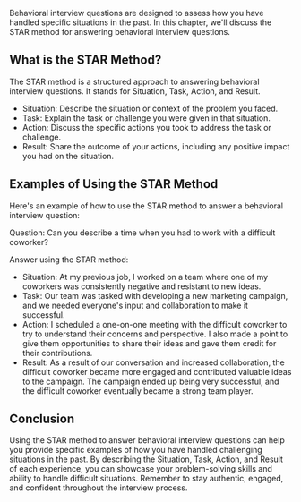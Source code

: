 
Behavioral interview questions are designed to assess how you have handled specific situations in the past. In this chapter, we'll discuss the STAR method for answering behavioral interview questions.

What is the STAR Method?
------------------------

The STAR method is a structured approach to answering behavioral interview questions. It stands for Situation, Task, Action, and Result.

* Situation: Describe the situation or context of the problem you faced.
* Task: Explain the task or challenge you were given in that situation.
* Action: Discuss the specific actions you took to address the task or challenge.
* Result: Share the outcome of your actions, including any positive impact you had on the situation.

Examples of Using the STAR Method
---------------------------------

Here's an example of how to use the STAR method to answer a behavioral interview question:

Question: Can you describe a time when you had to work with a difficult coworker?

Answer using the STAR method:

* Situation: At my previous job, I worked on a team where one of my coworkers was consistently negative and resistant to new ideas.
* Task: Our team was tasked with developing a new marketing campaign, and we needed everyone's input and collaboration to make it successful.
* Action: I scheduled a one-on-one meeting with the difficult coworker to try to understand their concerns and perspective. I also made a point to give them opportunities to share their ideas and gave them credit for their contributions.
* Result: As a result of our conversation and increased collaboration, the difficult coworker became more engaged and contributed valuable ideas to the campaign. The campaign ended up being very successful, and the difficult coworker eventually became a strong team player.

Conclusion
----------

Using the STAR method to answer behavioral interview questions can help you provide specific examples of how you have handled challenging situations in the past. By describing the Situation, Task, Action, and Result of each experience, you can showcase your problem-solving skills and ability to handle difficult situations. Remember to stay authentic, engaged, and confident throughout the interview process.

